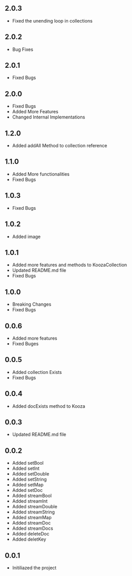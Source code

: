 ## 2.0.3
- Fixed the unending loop in collections

## 2.0.2
- Bug Fixes

## 2.0.1
- Fixed Bugs 

## 2.0.0
- Fixed Bugs
- Added More Features
- Changed Internal Implementations

## 1.2.0
- Added addAll Method to collection reference

## 1.1.0
- Added More functionalities
- Fixed Bugs

## 1.0.3
- Fixed Bugs

## 1.0.2
- Added image

## 1.0.1
- Added more features and methods to KoozaCollection
- Updated README.md file
- Fixed Bugs

## 1.0.0
- Breaking Changes
- Fixed Bugs

## 0.0.6
- Added more features
- Fixed Buges

## 0.0.5
- Added collection Exists
- Fixed Bugs

## 0.0.4
- Added docExists method to Kooza

## 0.0.3
- Updated README.md file

## 0.0.2
- Added setBool
- Added setInt
- Added setDouble
- Added setString
- Added setMap
- Added setDoc 
- Added streamBool
- Added streamInt
- Added streamDouble
- Added streamString
- Added streamMap
- Added streamDoc
- Added streamDocs
- Added deleteDoc
- Added deletKey


## 0.0.1
- Initiliazed the project
